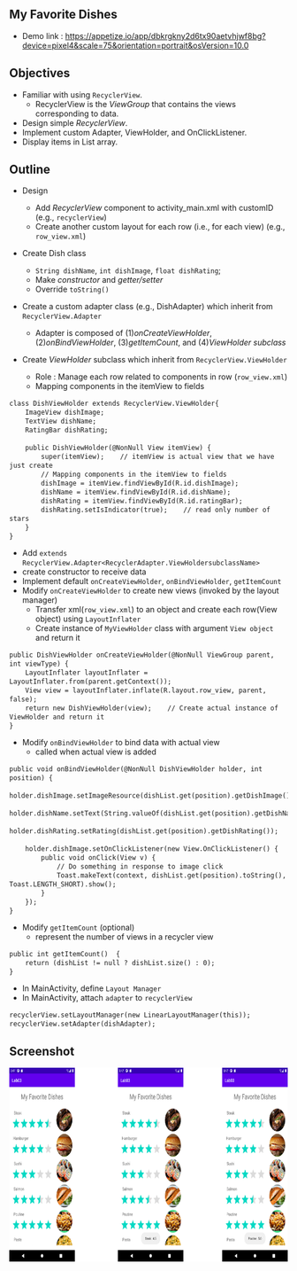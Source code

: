 ## My Favorite Dishes
* Demo link : https://appetize.io/app/dbkrgkny2d6tx90aetvhjwf8bg?device=pixel4&scale=75&orientation=portrait&osVersion=10.0

## Objectives
* Familiar with using `RecyclerView`.
    * RecyclerView is the *ViewGroup* that contains the views corresponding to data.
* Design simple *RecyclerView*.
* Implement custom Adapter, ViewHolder, and OnClickListener.
* Display items in List array.

## Outline
* Design
    * Add *RecyclerView* component to activity_main.xml with customID (e.g., `recyclerView`)
    * Create another custom layout for each row (i.e., for each view) (e.g., `row_view.xml`)

* Create Dish class
    * `String dishName`, `int dishImage`, `float dishRating`;
    * Make *constructor* and *getter/setter*
    * Override `toString()`

* Create a custom adapter class (e.g., DishAdapter) which inherit from `RecyclerView.Adapter` 
    * Adapter is composed of (1)*onCreateViewHolder*, (2)*onBindViewHolder*, (3)*getItemCount*, and (4)*ViewHolder subclass*
* Create *ViewHolder* subclass which inherit from `RecyclerView.ViewHolder`
    * Role : Manage each row related to components in row (`row_view.xml`)
    * Mapping components in the itemView to fields
```
class DishViewHolder extends RecyclerView.ViewHolder{
    ImageView dishImage;
    TextView dishName;
    RatingBar dishRating;

    public DishViewHolder(@NonNull View itemView) {
        super(itemView);    // itemView is actual view that we have just create
        // Mapping components in the itemView to fields
        dishImage = itemView.findViewById(R.id.dishImage);
        dishName = itemView.findViewById(R.id.dishName);
        dishRating = itemView.findViewById(R.id.ratingBar);
        dishRating.setIsIndicator(true);    // read only number of stars
    }
}
```
* Add `extends RecyclerView.Adapter<RecyclerAdapter.ViewHoldersubclassName>`
* create constructor to receive data
* Implement default `onCreateViewHolder`, `onBindViewHolder`, `getItemCount`
* Modify `onCreateViewHolder` to create new views (invoked by the layout manager)
    * Transfer xml(`row_view.xml`) to an object and create each row(View object) using `LayoutInflater`
    * Create instance of `MyViewHolder` class with argument `View object` and return it
```
public DishViewHolder onCreateViewHolder(@NonNull ViewGroup parent, int viewType) {
    LayoutInflater layoutInflater = LayoutInflater.from(parent.getContext());
    View view = layoutInflater.inflate(R.layout.row_view, parent, false);
    return new DishViewHolder(view);    // Create actual instance of ViewHolder and return it
}
```
* Modify `onBindViewHolder` to bind data with actual view
    * called when actual view is added
```
public void onBindViewHolder(@NonNull DishViewHolder holder, int position) {
    holder.dishImage.setImageResource(dishList.get(position).getDishImage());
    holder.dishName.setText(String.valueOf(dishList.get(position).getDishName()));
    holder.dishRating.setRating(dishList.get(position).getDishRating());

    holder.dishImage.setOnClickListener(new View.OnClickListener() {
        public void onClick(View v) {
            // Do something in response to image click
            Toast.makeText(context, dishList.get(position).toString(), Toast.LENGTH_SHORT).show();
        }
    });
}
```
* Modify `getItemCount` (optional)
    * represent the number of views in a recycler view
```
public int getItemCount()  {
    return (dishList != null ? dishList.size() : 0);
}
```
* In MainActivity, define `Layout Manager`
* In MainActivity, attach `adapter` to `recyclerView`
```
recyclerView.setLayoutManager(new LinearLayoutManager(this));
recyclerView.setAdapter(dishAdapter);
```

## Screenshot
<img src="https://github.com/chanlenium/Android-Mobile-App/blob/main/05_Introduction%20to%20Recycler%20View/Lab03/Lab3Screenshot.png" width="900" height="350" />
